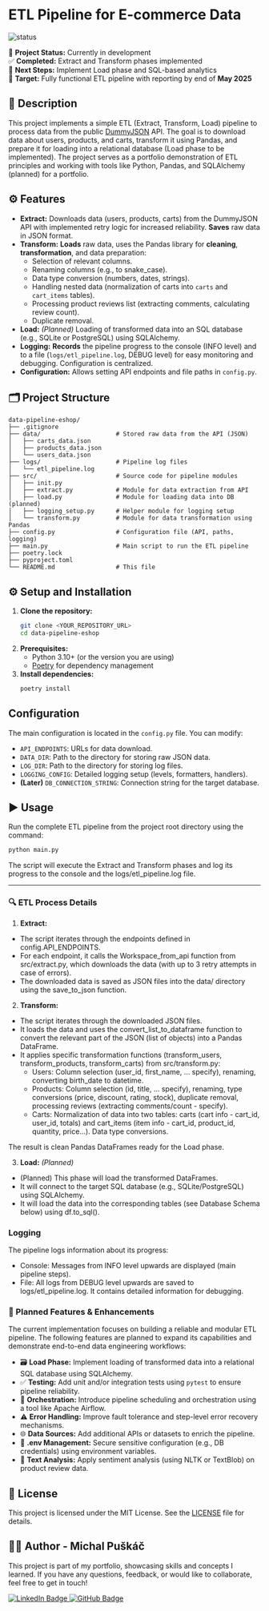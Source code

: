 # ETL Pipeline for E-commerce Data

![status](https://img.shields.io/badge/status-work--in--progress-yellow)

🚧 **Project Status:** Currently in development  
✅ **Completed:** Extract and Transform phases implemented  
🔄 **Next Steps:** Implement Load phase and SQL-based analytics  
🎯 **Target:** Fully functional ETL pipeline with reporting by end of **May 2025**

## 📄 Description

This project implements a simple ETL (Extract, Transform, Load) pipeline to process data from the public [DummyJSON](https://dummyjson.com/) API. The goal is to download data about users, products, and carts, transform it using Pandas, and prepare it for loading into a relational database (Load phase to be implemented). The project serves as a portfolio demonstration of ETL principles and working with tools like Python, Pandas, and SQLAlchemy (planned) for a portfolio.

## ⚙️ Features

* **Extract:** Downloads data (users, products, carts) from the DummyJSON API with implemented retry logic for increased reliability. **Saves** raw data in JSON format.
* **Transform:** **Loads** raw data, uses the Pandas library for **cleaning**, **transformation**, and data preparation:
    * Selection of relevant columns.
    * Renaming columns (e.g., to snake_case).
    * Data type conversion (numbers, dates, strings).
    * Handling nested data (normalization of carts into `carts` and `cart_items` tables).
    * Processing product reviews list (extracting comments, calculating review count).
    * Duplicate removal.
* **Load:** *(Planned)* Loading of transformed data into an SQL database (e.g., SQLite or PostgreSQL) using SQLAlchemy.
* **Logging:** **Records** the pipeline progress to the console (INFO level) and to a file (`logs/etl_pipeline.log`, DEBUG level) for easy monitoring and debugging. Configuration is centralized.
* **Configuration:** Allows setting API endpoints and file paths in `config.py`.

## 🗂 Project Structure
```
data-pipeline-eshop/
├── .gitignore
├── data/                     # Stored raw data from the API (JSON)
│   ├── carts_data.json
│   ├── products_data.json
│   └── users_data.json
├── logs/                     # Pipeline log files
│   └── etl_pipeline.log
├── src/                      # Source code for pipeline modules
│   ├── init.py
│   ├── extract.py            # Module for data extraction from API
│   ├── load.py               # Module for loading data into DB (planned)
│   ├── logging_setup.py      # Helper module for logging setup
│   └── transform.py          # Module for data transformation using Pandas
├── config.py                 # Configuration file (API, paths, logging)
├── main.py                   # Main script to run the ETL pipeline
├── poetry.lock
├── pyproject.toml
└── README.md                 # This file
```

## ⚙️ Setup and Installation

1.  **Clone the repository:**
    ```bash
    git clone <YOUR_REPOSITORY_URL>
    cd data-pipeline-eshop
    ```
2.  **Prerequisites:**
    * Python 3.10+ (or the version you are using)
    * [Poetry](https://python-poetry.org/) for dependency management
3.  **Install dependencies:**
    ```bash
    poetry install
    ```

## Configuration

The main configuration is located in the `config.py` file. You can modify:

* `API_ENDPOINTS`: URLs for data download.
* `DATA_DIR`: Path to the directory for storing raw JSON data.
* `LOG_DIR`: Path to the directory for storing log files.
* `LOGGING_CONFIG`: Detailed logging setup (levels, formatters, handlers).
* **(Later)** `DB_CONNECTION_STRING`: Connection string for the target database.

## ▶️ Usage

Run the complete ETL pipeline from the project root directory using the command:

```bash
python main.py
```

The script will execute the Extract and Transform phases and log its progress to the console and the logs/etl_pipeline.log file.

---

### 🔍 ETL Process Details

1. **Extract:**

* The script iterates through the endpoints defined in config.API_ENDPOINTS.
* For each endpoint, it calls the Workspace_from_api function from src/extract.py, which downloads the data (with up to 3 retry attempts in case of errors).
* The downloaded data is saved as JSON files into the data/ directory using the save_to_json function.

2. **Transform:**

* The script iterates through the downloaded JSON files.
* It loads the data and uses the convert_list_to_dataframe function to convert the relevant part of the JSON (list of objects) into a Pandas DataFrame.
* It applies specific transformation functions (transform_users, transform_products, transform_carts) from src/transform.py:
    * Users: Column selection (user_id, first_name, ... specify), renaming, converting birth_date to datetime.
    * Products: Column selection (id, title, ... specify), renaming, type conversions (price, discount, rating, stock), duplicate removal, processing reviews (extracting comments/count - specify).
    * Carts: Normalization of data into two tables: carts (cart info - cart_id, user_id, totals) and cart_items (item info - cart_id, product_id, quantity, price...). Data type conversions.

The result is clean Pandas DataFrames ready for the Load phase.

3. **Load:** *(Planned)*

* (Planned) This phase will load the transformed DataFrames.
* It will connect to the target SQL database (e.g., SQLite/PostgreSQL) using SQLAlchemy.
* It will load the data into the corresponding tables (see Database Schema below) using df.to_sql().

### Logging
The pipeline logs information about its progress:

* Console: Messages from INFO level upwards are displayed (main pipeline steps).
* File: All logs from DEBUG level upwards are saved to logs/etl_pipeline.log. It contains detailed information for debugging.

### 🚀 Planned Features & Enhancements

The current implementation focuses on building a reliable and modular ETL pipeline. The following features are planned to expand its capabilities and demonstrate end-to-end data engineering workflows:

- 🗃 **Load Phase:** Implement loading of transformed data into a relational SQL database using SQLAlchemy.
- ✅ **Testing:** Add unit and/or integration tests using `pytest` to ensure pipeline reliability.
- 🔄 **Orchestration:** Introduce pipeline scheduling and orchestration using a tool like Apache Airflow.
- ⚠️ **Error Handling:** Improve fault tolerance and step-level error recovery mechanisms.
- 🌐 **Data Sources:** Add additional APIs or datasets to enrich the pipeline.
- 🧪 **.env Management:** Secure sensitive configuration (e.g., DB credentials) using environment variables.
- 💬 **Text Analysis:** Apply sentiment analysis (using NLTK or TextBlob) on product review data.

## 📄 License
This project is licensed under the MIT License. See the [LICENSE](https://github.com/michalpuskac/sql-data-warehouse-project/blob/main/LICENSE) file for details.


## 👨‍💻 Author - Michal Puškáč
This project is part of my portfolio, showcasing skills and concepts I learned. If you have any questions, feedback, or would like to collaborate, feel free to get in touch!


<div align="left">
   <a href="https://www.linkedin.com/in/michal-pu%C5%A1k%C3%A1%C4%8D-94b925179/">
    <img src="https://img.shields.io/badge/LinkedIn-0A66C2?style=for-the-badge&logo=linkedin&logoColor=white" alt="LinkedIn Badge"/>
  </a>
  <a href="https://github.com/michalpuskac">
    <img src="https://img.shields.io/badge/GitHub-181717?style=for-the-badge&logo=github&logoColor=white" alt="GitHub Badge"/>
  </a>
</div>

